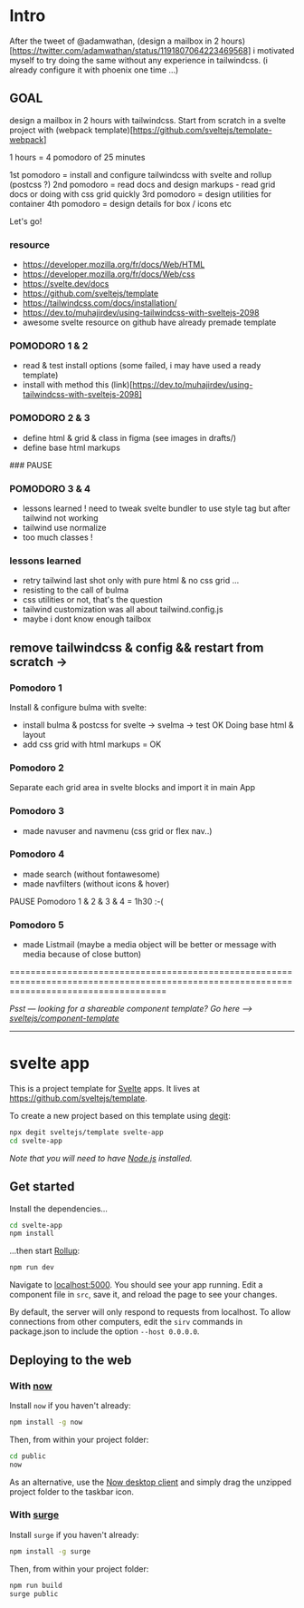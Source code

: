 # Intro
After the tweet of @adamwathan, (design a mailbox in 2 hours)[https://twitter.com/adamwathan/status/1191807064223469568] i motivated myself to try doing the same without any experience in tailwindcss. (i already configure it with phoenix one time ...)

## GOAL
design a mailbox in 2 hours with tailwindcss.
Start from scratch in a svelte project with (webpack template)[https://github.com/sveltejs/template-webpack]

1 hours = 4 pomodoro of 25 minutes

1st pomodoro = install and configure tailwindcss with svelte and rollup (postcss ?)
2nd pomodoro = read docs and design markups - read grid docs or doing with css grid quickly
3rd pomodoro = design utilities for container
4th pomodoro = design details for box / icons etc

Let's go!

### resource

- https://developer.mozilla.org/fr/docs/Web/HTML
- https://developer.mozilla.org/fr/docs/Web/css
- https://svelte.dev/docs
- https://github.com/sveltejs/template
- https://tailwindcss.com/docs/installation/
- https://dev.to/muhajirdev/using-tailwindcss-with-sveltejs-2098
- awesome svelte resource on github have already premade template

### POMODORO 1 & 2

- read & test install options (some failed, i may have used a ready template)
- install with method this (link)[https://dev.to/muhajirdev/using-tailwindcss-with-sveltejs-2098]

### POMODORO 2 & 3
- define html & grid & class in figma (see images in drafts/)
- define base html markups 

### PAUSE

### POMODORO 3 & 4

- lessons learned !
need to tweak svelte bundler to use style tag but after tailwind not working
- tailwind use normalize
- too much classes !

### lessons learned
- retry tailwind last shot only with pure html & no css grid ...
- resisting to the call of bulma
- css utilities or not, that's the question
- tailwind customization was all about tailwind.config.js
- maybe i dont know enough tailbox

## remove tailwindcss & config && restart from scratch ->

### Pomodoro 1
Install & configure bulma with svelte:
- install bulma & postcss for svelte -> svelma -> test OK
Doing base html & layout
- add css grid with html markups = OK

### Pomodoro 2
Separate each grid area in svelte blocks and import it in main App

### Pomodoro 3
- made navuser and navmenu (css grid or flex nav..)

### Pomodoro 4
- made search (without fontawesome)
- made navfilters (without icons & hover)

PAUSE
Pomodoro 1 & 2 & 3 & 4 = 1h30 :-(

### Pomodoro 5
- made Listmail (maybe a media object will be better or message with media because of close button)

==========================================================================================================================================

*Psst — looking for a shareable component template? Go here --> [sveltejs/component-template](https://github.com/sveltejs/component-template)*

---

# svelte app

This is a project template for [Svelte](https://svelte.dev) apps. It lives at https://github.com/sveltejs/template.

To create a new project based on this template using [degit](https://github.com/Rich-Harris/degit):

```bash
npx degit sveltejs/template svelte-app
cd svelte-app
```

*Note that you will need to have [Node.js](https://nodejs.org) installed.*


## Get started

Install the dependencies...

```bash
cd svelte-app
npm install
```

...then start [Rollup](https://rollupjs.org):

```bash
npm run dev
```

Navigate to [localhost:5000](http://localhost:5000). You should see your app running. Edit a component file in `src`, save it, and reload the page to see your changes.

By default, the server will only respond to requests from localhost. To allow connections from other computers, edit the `sirv` commands in package.json to include the option `--host 0.0.0.0`.


## Deploying to the web

### With [now](https://zeit.co/now)

Install `now` if you haven't already:

```bash
npm install -g now
```

Then, from within your project folder:

```bash
cd public
now
```

As an alternative, use the [Now desktop client](https://zeit.co/download) and simply drag the unzipped project folder to the taskbar icon.

### With [surge](https://surge.sh/)

Install `surge` if you haven't already:

```bash
npm install -g surge
```

Then, from within your project folder:

```bash
npm run build
surge public
```

